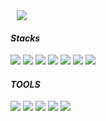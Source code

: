 <div>
 <a href="https://rienrose.tistory.com/">
  <img 
     src="http://img.shields.io/badge/-Tistory Blog-Ed6D52?style=flat-square&logoColor=white&link=https://rienrose.tistory.com/"
     style="height : auto; margin-left : 10px; margin-right : 10px;"/>
  </a>
</div> 

<div>
 
 #### _Stacks_
 
<img src="https://img.shields.io/badge/React-61DAFB?style=flat-square&logo=react&logoColor=black">
<img src="https://img.shields.io/badge/Typescript-3178C6?style=flat-square&logo=Typescript&logoColor=white"/>
<img src="https://img.shields.io/badge/JavaScript-F7DF1E?style=flat-square&logo=javascript&logoColor=black"> 
<img src="https://img.shields.io/badge/Next.js-000000?style=flat-square&amp;logo=Next.js&amp;logoColor=white" />
<img src="https://img.shields.io/badge/html5-E34F26?style=flat-square&logo=html5&logoColor=white">  
<img src="https://img.shields.io/badge/css-1572B6?style=flat-square&logo=css3&logoColor=white"> 
<img src="https://img.shields.io/badge/styled_components-DB7093?style=flat-square&logo=styled-components&logoColor=white"> 
</div>


#### _TOOLS_

<div>
<img src="https://img.shields.io/badge/Visual%20Studio%20Code-0078d7.svg?style=flat-square&logo=visual-studio-code&logoColor=white"/>
<img src="https://img.shields.io/badge/discord-5865F2?style=flat-square&logo=discord&logoColor=white"/> <img src="https://img.shields.io/badge/notion-000000?style=flat-square&logo=notion&logoColor=white"/> 
<img src="https://img.shields.io/badge/figma-F24E1E?style=flat-square&logo=figma&logoColor=white"/> <img src="https://img.shields.io/badge/github-%23121011.svg?style=flat-square&logo=github&logoColor=white"/>
</div>


<!-- <a href="https://github.com/sena-22"><img src="https://hits.seeyoufarm.com/api/count/incr/badge.svg?url=https%3A%2F%2Fgithub.com%2Fsena-22&count_bg=%23000000&title_bg=%23000000&icon=github.svg&icon_color=%23E7E7E7&title=GitHub&edge_flat=false)"/></a> -->
<!-- <img src="https://github-readme-stats.vercel.app/api/top-langs/?username=sena-22&layout=compact&theme=nightowl"> -->
 <!--<img src="https://github-readme-stats.vercel.app/api?username=sena-22&theme=material-palenight&show_icons=true"> -->
<!-- ![Top Langs](https://github-readme-stats.vercel.app/api/top-langs/?username=sena-22&hide_progress=true&hide=html,Java,Ruby,Shell) -->
